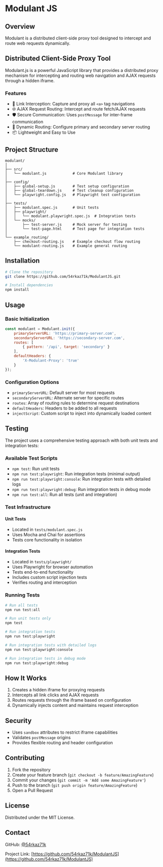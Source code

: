 # Modulant JS

## Overview
Modulant is a distributed client-side proxy tool designed to intercept and route web requests dynamically.

## Distributed Client-Side Proxy Tool

Modulant.js is a powerful JavaScript library that provides a distributed proxy mechanism for intercepting and routing web navigation and AJAX requests through a hidden iframe.

### Features

- 🔗 Link Interception: Capture and proxy all `<a>` tag navigations
- 🌐 AJAX Request Routing: Intercept and route fetch/AJAX requests
- 🛡️ Secure Communication: Uses `postMessage` for inter-frame communication
- 🔀 Dynamic Routing: Configure primary and secondary server routing
- 📦 Lightweight and Easy to Use

## Project Structure
```
modulant/
│
├── src/
│   └── modulant.js            # Core Modulant library
│
├── config/
│   ├── global-setup.js        # Test setup configuration
│   ├── global-teardown.js     # Test cleanup configuration
│   └── playwright.config.js   # Playwright test configuration
│
├── tests/
│   ├── modulant.spec.js       # Unit tests
│   ├── playwright/
│   │   └── modulant.playwright.spec.js  # Integration tests
│   └── mocks/
│       ├── test-server.js     # Mock server for testing
│       └── test-page.html     # Test page for integration tests
│
└── example_routing/
    ├── checkout-routing.js    # Example checkout flow routing
    └── modulant-routing.js    # Example general routing
```

## Installation
```bash
# Clone the repository
git clone https://github.com/54rkaz71k/ModulantJS.git

# Install dependencies
npm install
```

## Usage

### Basic Initialization

```javascript
const modulant = Modulant.init({
    primaryServerURL: 'https://primary-server.com',
    secondaryServerURL: 'https://secondary-server.com',
    routes: [
        { pattern: '/api', target: 'secondary' }
    ],
    defaultHeaders: {
        'X-Modulant-Proxy': 'true'
    }
});
```

### Configuration Options

- `primaryServerURL`: Default server for most requests
- `secondaryServerURL`: Alternate server for specific routes
- `routes`: Array of routing rules to determine request destinations
- `defaultHeaders`: Headers to be added to all requests
- `injectScript`: Custom script to inject into dynamically loaded content

## Testing

The project uses a comprehensive testing approach with both unit tests and integration tests:

### Available Test Scripts
- `npm test`: Run unit tests
- `npm run test:playwright`: Run integration tests (minimal output)
- `npm run test:playwright:console`: Run integration tests with detailed logs
- `npm run test:playwright:debug`: Run integration tests in debug mode
- `npm run test:all`: Run all tests (unit and integration)

### Test Infrastructure

#### Unit Tests
- Located in `tests/modulant.spec.js`
- Uses Mocha and Chai for assertions
- Tests core functionality in isolation

#### Integration Tests
- Located in `tests/playwright/`
- Uses Playwright for browser automation
- Tests end-to-end functionality
- Includes custom script injection tests
- Verifies routing and interception

### Running Tests

```bash
# Run all tests
npm run test:all

# Run unit tests only
npm test

# Run integration tests
npm run test:playwright

# Run integration tests with detailed logs
npm run test:playwright:console

# Run integration tests in debug mode
npm run test:playwright:debug
```

## How It Works

1. Creates a hidden iframe for proxying requests
2. Intercepts all link clicks and AJAX requests
3. Routes requests through the iframe based on configuration
4. Dynamically injects content and maintains request interception

## Security

- Uses `sandbox` attributes to restrict iframe capabilities
- Validates `postMessage` origins
- Provides flexible routing and header configuration

## Contributing

1. Fork the repository
2. Create your feature branch (`git checkout -b feature/AmazingFeature`)
3. Commit your changes (`git commit -m 'Add some AmazingFeature'`)
4. Push to the branch (`git push origin feature/AmazingFeature`)
5. Open a Pull Request

## License

Distributed under the MIT License.

## Contact

GitHub: [@54rkaz71k](https://github.com/54rkaz71k)

Project Link: [https://github.com/54rkaz71k/ModulantJS](https://github.com/54rkaz71k/ModulantJS)
